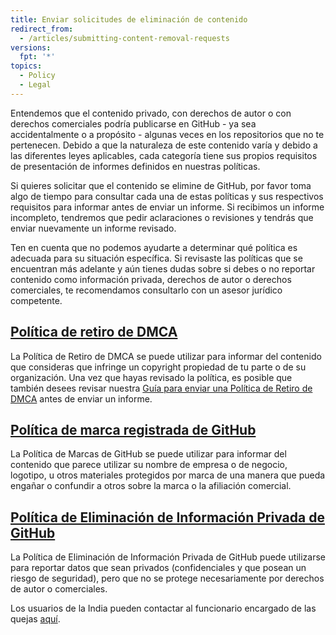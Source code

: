 ```yaml
---
title: Enviar solicitudes de eliminación de contenido
redirect_from:
  - /articles/submitting-content-removal-requests
versions:
  fpt: '*'
topics:
  - Policy
  - Legal
---
```


Entendemos que el contenido privado, con derechos de autor o con derechos comerciales podría publicarse en GitHub - ya sea accidentalmente o a propósito - algunas veces en los repositorios que no te pertenecen. Debido a que la naturaleza de este contenido varía y debido a las diferentes leyes aplicables, cada categoría tiene sus propios requisitos de presentación de informes definidos en nuestras políticas.

Si quieres solicitar que el contenido se elimine de GitHub, por favor toma algo de tiempo para consultar cada una de estas políticas y sus respectivos requisitos para informar antes de enviar un informe. Si recibimos un informe incompleto, tendremos que pedir aclaraciones o revisiones y tendrás que enviar nuevamente un informe revisado.

Ten en cuenta que no podemos ayudarte a determinar qué política es adecuada para su situación específica. Si revisaste las políticas que se encuentran más adelante y aún tienes dudas sobre si debes o no reportar contenido como información privada, derechos de autor o derechos comerciales, te recomendamos consultarlo con un asesor jurídico competente.

## [Política de retiro de DMCA](/articles/dmca-takedown-policy)
La Política de Retiro de DMCA se puede utilizar para informar del contenido que consideras que infringe un copyright propiedad de tu parte o de su organización. Una vez que hayas revisado la política, es posible que también desees revisar nuestra [Guía para enviar una Política de Retiro de DMCA](/articles/guide-to-submitting-a-dmca-takedown-notice/) antes de enviar un informe.

## [Política de marca registrada de GitHub](/articles/github-trademark-policy)
La Política de Marcas de GitHub se puede utilizar para informar del contenido que parece utilizar su nombre de empresa o de negocio, logotipo, u otros materiales protegidos por marca de una manera que pueda engañar o confundir a otros sobre la marca o la afiliación comercial.

## [Política de Eliminación de Información Privada de GitHub](/github/site-policy/github-private-information-removal-policy)
La Política de Eliminación de Información Privada de GitHub puede utilizarse para reportar datos que sean privados (confidenciales y que posean un riesgo de seguridad), pero que no se protege necesariamente por derechos de autor o comerciales.

Los usuarios de la India pueden contactar al funcionario encargado de las quejas [aquí](https://support.github.com/contact/india-grievance-officer).

